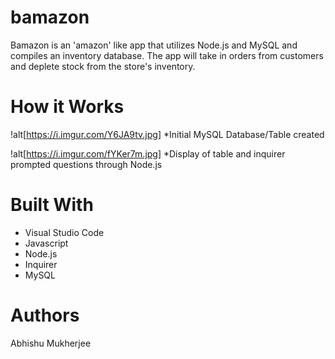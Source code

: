 # bamazon
Bamazon is an 'amazon' like app that utilizes Node.js and MySQL and compiles an inventory database. The app will take in orders from customers and deplete stock from the store's inventory.

# How it Works
!alt[https://i.imgur.com/Y6JA9tv.jpg]
*Initial MySQL Database/Table created

!alt[https://i.imgur.com/fYKer7m.jpg]
*Display of table and inquirer prompted questions through Node.js

# Built With 
* Visual Studio Code 
* Javascript
* Node.js
* Inquirer
* MySQL

# Authors 
Abhishu Mukherjee
